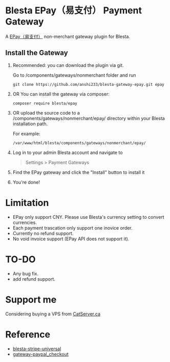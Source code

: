 # Blesta EPay（易支付） Payment Gateway

A [EPay（易支付）](https://pay.cccyun.cc/) non-merchant gateway plugin for Blesta.

## Install the Gateway
1. Recommended: you can download the plugin via git. 

    Go to /components/gateways/nonmerchant folder and run
    ```
    git clone https://github.com/anshi233/blesta-gateway-epay.git epay
    ```

2. OR You can install the gateway via composer:

    ```
    composer require blesta/epay
    ```

3. OR upload the source code to a /components/gateways/nonmerchant/epay/ directory within
your Blesta installation path.

    For example:

    ```
    /var/www/html/blesta/components/gateways/nonmerchant/epay/
    ```

3. Log in to your admin Blesta account and navigate to
   > Settings > Payment Gateways

4. Find the EPay gateway and click the "Install" button to install it

5. You're done!

# Limitation
* EPay only support CNY. Please use Blesta's currency setting to convert currencies.
* Each payment trascation only support one inovice order.
* Currently no refund support.
* No void invoice support (EPay API does not support it).

# TO-DO
* Any bug fix.
* add refund support. 

# Support me
Considering buying a VPS from [CatServer.ca](https://www.catserver.ca)

# Reference
* [blesta-stripe-universal](https://github.com/anshi233/blesta-stripe-universal)
* [gateway-paypal_checkout](https://github.com/blesta/gateway-paypal_checkout)